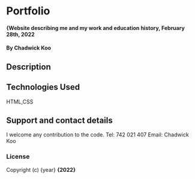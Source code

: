 # Portfolio

#### {Website describing me and my work and education history, February 28th, 2022
#### By **Chadwick Koo**


## Description

## Technologies Used
HTML,CSS
## Support and contact details
I welcome any contribution to the code.
Tel: 742 021 407
Email: Chadwick Koo
### License

Copyright (c) {year} **{2022}**
